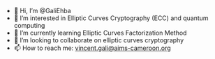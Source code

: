 - 👋 Hi, I’m @GaliEhba
- 👀 I’m interested in Elliptic Curves Cryptography (ECC) and quantum computing
- 🌱 I’m currently learning Elliptic Curves Factorization Method
- 💞️ I’m looking to collaborate on elliptic curves cryptography
- 📫 How to reach me: vincent.gali@aims-cameroon.org

<!---
GaliEhba/GaliEhba is a ✨ special ✨ repository because its `README.md` (this file) appears on your GitHub profile.
You can click the Preview link to take a look at your changes.
--->
